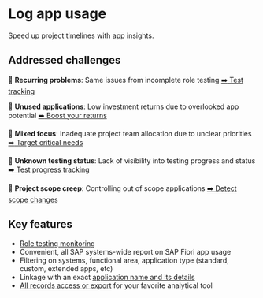 # Log app usage
Speed up project timelines with app insights.

## Addressed challenges

:arrows_counterclockwise: __Recurring problems__: Same issues from incomplete role testing [:arrow_right: Test tracking](https://fioriroletesting.com)

:arrows_counterclockwise: __Unused applications__: Low investment returns due to overlooked app potential [:arrow_right: Boost your returns](2020/FPS01/use-cases/learning-about-unused.md)


:arrows_counterclockwise: __Mixed focus__: Inadequate project team allocation due to unclear priorities [:arrow_right: Target critical needs](2020/FPS01/use-cases/priority-setting.md)


:arrows_counterclockwise: __Unknown testing status__: Lack of visibility into testing progress and status [:arrow_right: Test progress tracking](2020/FPS01/use-cases/testing.md)

:arrows_counterclockwise: __Project scope creep__: Controlling out of scope applications [:arrow_right: Detect scope changes ](2020/FPS01/use-cases/out-of-scope.md)

## Key features

-   [Role testing monitoring](https://fioriroletesting.com) 
-   Convenient, all SAP systems-wide report on SAP Fiori app usage 
-   Filtering on systems, functional area, application type (standard, custom, extended apps, etc)
-   Linkage with an exact [application name and its details](2020/FPS01/app-ids.md)
-   [All records access or export](2020/FPS01/recexp.md) for your favorite analytical tool